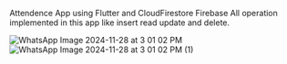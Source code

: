 Attendence App using Flutter and CloudFirestore Firebase All operation  implemented  in this app like insert read update and delete.

![WhatsApp Image 2024-11-28 at 3 01 02 PM](https://github.com/user-attachments/assets/b11fb390-9f47-4487-9ad3-09c2bf29a5eb)
![WhatsApp Image 2024-11-28 at 3 01 02 PM (1)](https://github.com/user-attachments/assets/166d39d0-690b-4540-b2b4-a9fad5915c5f)

